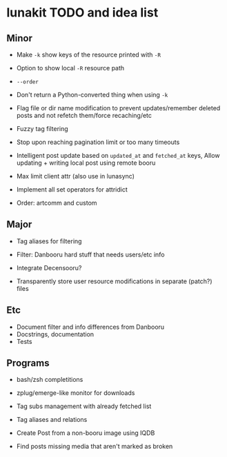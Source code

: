 # lunakit TODO and idea list

## Minor

- Make `-k` show keys of the resource printed with `-R`
- Option to show local `-R` resource path
- `--order`
- Don't return a Python-converted thing when using `-k`

- Flag file or dir name modification to prevent
  updates/remember deleted posts and not refetch them/force recaching/etc

- Fuzzy tag filtering

- Stop upon reaching pagination limit or too many timeouts

- Intelligent post update based on `updated_at` and `fetched_at` keys,
  Allow updating + writing local post using remote booru

- Max limit client attr (also use in lunasync)
- Implement all set operators for attridict
- Order: artcomm and custom

## Major

- Tag aliases for filtering
- Filter: Danbooru hard stuff that needs users/etc info
- Integrate Decensooru?

- Transparently store user resource modifications in separate (patch?) files

## Etc

- Document filter and info differences from Danbooru
- Docstrings, documentation
- Tests

## Programs

- bash/zsh completitions
- zplug/emerge-like monitor for downloads

- Tag subs management with already fetched list
- Tag aliases and relations
- Create Post from a non-booru image using IQDB
- Find posts missing media that aren't marked as broken
